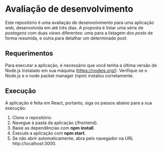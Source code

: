 # Avaliação de desenvolvimento
Este repositório é uma avaliação de desenvolvimento para uma aplicação web, desenvolvida em até três dias. A proposta é listar uma série de *postagens* com duas *views* diferentes: uma para a listagem dos *posts* de forma resumida, e outra para detalhar um determinado *post*.

## Requerimentos
Para executar a aplicação, é necessário que você tenha a última versão de Node.js instalado em sua máquina (https://nodejs.org/).
Verifique se o Node.js e o node packet manager (npm) instalou corretamente.

## Execução
A aplicação é feita em React, portanto, siga os passos abaixo para a sua execução:
1. Clone o repositório.
2. Navegue à pasta da aplicação (/frontend).
3. Baixe as dependências com **npm install**.
4. Execute a aplicação com **npm start**.
5. Se não abrir automaticamente, abra pelo navegador na URL http://localhost:3000.